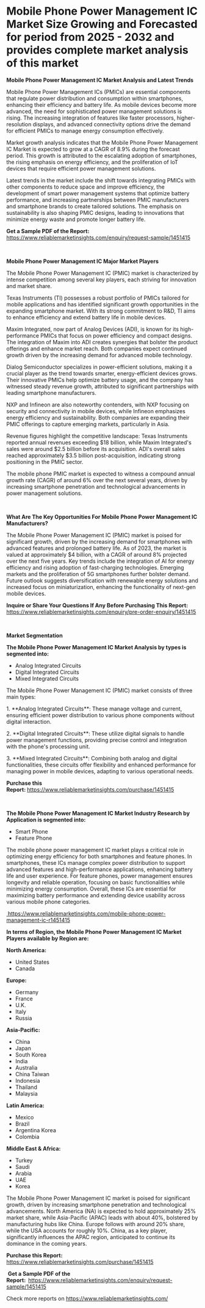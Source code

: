 <p><h1>Mobile Phone Power Management IC Market Size Growing and Forecasted for period from 2025 - 2032 and provides complete market analysis of this market</h1></p><p><strong>Mobile Phone Power Management IC Market Analysis and Latest Trends</strong></p>
<p><p>Mobile Phone Power Management ICs (PMICs) are essential components that regulate power distribution and consumption within smartphones, enhancing their efficiency and battery life. As mobile devices become more advanced, the need for sophisticated power management solutions is rising. The increasing integration of features like faster processors, higher-resolution displays, and advanced connectivity options drive the demand for efficient PMICs to manage energy consumption effectively.</p><p>Market growth analysis indicates that the Mobile Phone Power Management IC Market is expected to grow at a CAGR of 8.9% during the forecast period. This growth is attributed to the escalating adoption of smartphones, the rising emphasis on energy efficiency, and the proliferation of IoT devices that require efficient power management solutions. </p><p>Latest trends in the market include the shift towards integrating PMICs with other components to reduce space and improve efficiency, the development of smart power management systems that optimize battery performance, and increasing partnerships between PMIC manufacturers and smartphone brands to create tailored solutions. The emphasis on sustainability is also shaping PMIC designs, leading to innovations that minimize energy waste and promote longer battery life.</p></p>
<p><strong>Get a Sample PDF of the Report:&nbsp;</strong> <a href="https://www.reliablemarketinsights.com/enquiry/request-sample/1451415?utm_campaign=2345&utm_medium=2&utm_source=Github&utm_content=ia&utm_term=13022025&utm_id=mobile-phone-power-management-ic">https://www.reliablemarketinsights.com/enquiry/request-sample/1451415</a></p>
<p>&nbsp;</p>
<p><strong>Mobile Phone Power Management IC Major Market Players</strong></p>
<p><p>The Mobile Phone Power Management IC (PMIC) market is characterized by intense competition among several key players, each striving for innovation and market share. </p><p>Texas Instruments (TI) possesses a robust portfolio of PMICs tailored for mobile applications and has identified significant growth opportunities in the expanding smartphone market. With its strong commitment to R&D, TI aims to enhance efficiency and extend battery life in mobile devices. </p><p>Maxim Integrated, now part of Analog Devices (ADI), is known for its high-performance PMICs that focus on power efficiency and compact designs. The integration of Maxim into ADI creates synergies that bolster the product offerings and enhance market reach. Both companies expect continued growth driven by the increasing demand for advanced mobile technology.</p><p>Dialog Semiconductor specializes in power-efficient solutions, making it a crucial player as the trend towards smarter, energy-efficient devices grows. Their innovative PMICs help optimize battery usage, and the company has witnessed steady revenue growth, attributed to significant partnerships with leading smartphone manufacturers.</p><p>NXP and Infineon are also noteworthy contenders, with NXP focusing on security and connectivity in mobile devices, while Infineon emphasizes energy efficiency and sustainability. Both companies are expanding their PMIC offerings to capture emerging markets, particularly in Asia.</p><p>Revenue figures highlight the competitive landscape: Texas Instruments reported annual revenues exceeding $18 billion, while Maxim Integrated's sales were around $2.5 billion before its acquisition. ADI's overall sales reached approximately $3.5 billion post-acquisition, indicating strong positioning in the PMIC sector.</p><p>The mobile phone PMIC market is expected to witness a compound annual growth rate (CAGR) of around 6% over the next several years, driven by increasing smartphone penetration and technological advancements in power management solutions.</p></p>
<p>&nbsp;</p>
<p><strong>What Are The Key Opportunities For Mobile Phone Power Management IC Manufacturers?</strong></p>
<p><p>The Mobile Phone Power Management IC (PMIC) market is poised for significant growth, driven by the increasing demand for smartphones with advanced features and prolonged battery life. As of 2023, the market is valued at approximately $4 billion, with a CAGR of around 8% projected over the next five years. Key trends include the integration of AI for energy efficiency and rising adoption of fast-charging technologies. Emerging markets and the proliferation of 5G smartphones further bolster demand. Future outlook suggests diversification with renewable energy solutions and increased focus on miniaturization, enhancing the functionality of next-gen mobile devices.</p></p>
<p><strong>Inquire or Share Your Questions If Any Before Purchasing This Report:</strong> <a href="https://www.reliablemarketinsights.com/enquiry/pre-order-enquiry/1451415?utm_campaign=2345&utm_medium=2&utm_source=Github&utm_content=ia&utm_term=13022025&utm_id=mobile-phone-power-management-ic">https://www.reliablemarketinsights.com/enquiry/pre-order-enquiry/1451415</a></p>
<p>&nbsp;</p>
<p><strong>Market Segmentation</strong></p>
<p><strong>The Mobile Phone Power Management IC Market Analysis by types is segmented into:</strong></p>
<p><ul><li>Analog Integrated Circuits</li><li>Digital Integrated Circuits</li><li>Mixed Integrated Circuits</li></ul></p>
<p><p>The Mobile Phone Power Management IC (PMIC) market consists of three main types: </p><p>1. **Analog Integrated Circuits**: These manage voltage and current, ensuring efficient power distribution to various phone components without digital interaction. </p><p>2. **Digital Integrated Circuits**: These utilize digital signals to handle power management functions, providing precise control and integration with the phone's processing unit. </p><p>3. **Mixed Integrated Circuits**: Combining both analog and digital functionalities, these circuits offer flexibility and enhanced performance for managing power in mobile devices, adapting to various operational needs.</p></p>
<p><strong>Purchase this Report:&nbsp;</strong><a href="https://www.reliablemarketinsights.com/purchase/1451415?utm_campaign=2345&utm_medium=2&utm_source=Github&utm_content=ia&utm_term=13022025&utm_id=mobile-phone-power-management-ic">https://www.reliablemarketinsights.com/purchase/1451415</a></p>
<p>&nbsp;</p>
<p><strong>The Mobile Phone Power Management IC Market Industry Research by Application is segmented into:</strong></p>
<p><ul><li>Smart Phone</li><li>Feature Phone</li></ul></p>
<p><p>The mobile phone power management IC market plays a critical role in optimizing energy efficiency for both smartphones and feature phones. In smartphones, these ICs manage complex power distribution to support advanced features and high-performance applications, enhancing battery life and user experience. For feature phones, power management ensures longevity and reliable operation, focusing on basic functionalities while minimizing energy consumption. Overall, these ICs are essential for maximizing battery performance and extending device usability across various mobile phone categories.</p></p>
<p><a href="https://www.reliablemarketinsights.com/mobile-phone-power-management-ic-r1451415?utm_campaign=2345&utm_medium=2&utm_source=Github&utm_content=ia&utm_term=13022025&utm_id=mobile-phone-power-management-ic">&nbsp;https://www.reliablemarketinsights.com/mobile-phone-power-management-ic-r1451415</a></p>
<p><strong>In terms of Region, the Mobile Phone Power Management IC Market Players available by Region are:</strong></p>
<p>
    <p> <strong> North America: </strong>
        <ul>
            <li>United States</li>
            <li>Canada</li>
        </ul>
        </p> 
    <p> <strong> Europe: </strong>
        <ul>
            <li>Germany</li>
            <li>France</li>
            <li>U.K.</li>
            <li>Italy</li>
            <li>Russia</li>
        </ul>
        </p> 
    <p> <strong> Asia-Pacific: </strong>
        <ul>
            <li>China</li>
            <li>Japan</li>
            <li>South Korea</li>
            <li>India</li>
            <li>Australia</li>
            <li>China Taiwan</li>
            <li>Indonesia</li>
            <li>Thailand</li>
            <li>Malaysia</li>
        </ul>
        </p> 
    <p> <strong> Latin America: </strong>
        <ul>
            <li>Mexico</li>
            <li>Brazil</li>
            <li>Argentina Korea</li>
            <li>Colombia</li>
        </ul>
        </p> 
    <p> <strong> Middle East & Africa: </strong>
        <ul>
            <li>Turkey</li>
            <li>Saudi</li>
            <li>Arabia</li>
            <li>UAE</li>
            <li>Korea</li>
        </ul>
    </p>
    </p>
<p><p>The Mobile Phone Power Management IC market is poised for significant growth, driven by increasing smartphone penetration and technological advancements. North America (NA) is expected to hold approximately 25% market share, while Asia-Pacific (APAC) leads with about 40%, bolstered by manufacturing hubs like China. Europe follows with around 20% share, while the USA accounts for roughly 10%. China, as a key player, significantly influences the APAC region, anticipated to continue its dominance in the coming years.</p></p>
<p><strong>Purchase this Report: </strong><a href="https://www.reliablemarketinsights.com/purchase/1451415?utm_campaign=2345&utm_medium=2&utm_source=Github&utm_content=ia&utm_term=13022025&utm_id=mobile-phone-power-management-ic">https://www.reliablemarketinsights.com/purchase/1451415</a></p>
<p>&nbsp;<strong>Get a Sample PDF of the Report:&nbsp;&nbsp;</strong><a href="https://www.reliablemarketinsights.com/enquiry/request-sample/1451415?utm_campaign=2345&utm_medium=2&utm_source=Github&utm_content=ia&utm_term=13022025&utm_id=mobile-phone-power-management-ic">https://www.reliablemarketinsights.com/enquiry/request-sample/1451415</a></p>
<p><strong></strong></p>
<p>Check more reports on <a href="https://www.reliablemarketinsights.com/?utm_campaign=2345&utm_medium=2&utm_source=Github&utm_content=ia&utm_term=13022025&utm_id=mobile-phone-power-management-ic">https://www.reliablemarketinsights.com/</a></p>